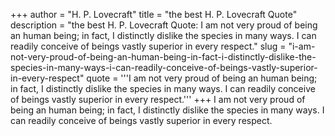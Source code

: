 +++
author = "H. P. Lovecraft"
title = "the best H. P. Lovecraft Quote"
description = "the best H. P. Lovecraft Quote: I am not very proud of being an human being; in fact, I distinctly dislike the species in many ways. I can readily conceive of beings vastly superior in every respect."
slug = "i-am-not-very-proud-of-being-an-human-being-in-fact-i-distinctly-dislike-the-species-in-many-ways-i-can-readily-conceive-of-beings-vastly-superior-in-every-respect"
quote = '''I am not very proud of being an human being; in fact, I distinctly dislike the species in many ways. I can readily conceive of beings vastly superior in every respect.'''
+++
I am not very proud of being an human being; in fact, I distinctly dislike the species in many ways. I can readily conceive of beings vastly superior in every respect.
